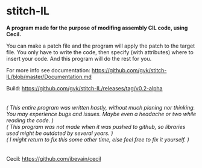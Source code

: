 # stitch-IL

**A program made for the purpose of modifing assembly CIL code, using Cecil.**

You can make a patch file and the program will apply the patch to the target file.
You only have to write the code, then specify (with attributes) where to insert your code. And this program will do the rest for you.

For more info see documentation: https://github.com/gvk/stitch-IL/blob/master/Documentation.md

Build: https://github.com/gvk/stitch-IL/releases/tag/v0.2-alpha  
<br />
<br />
_( This entire program was written hastly, without much planing nor thinking. You may experience bugs and issues. Maybe even a headache or two while reading the code. )_  
_( This program was not made when it was pushed to github, so libraries used might be outdated by several years. )_  
_( I might return to fix this some other time, else feel free to fix it yourself. )_  
<br />
<br />
Cecil: https://github.com/jbevain/cecil
